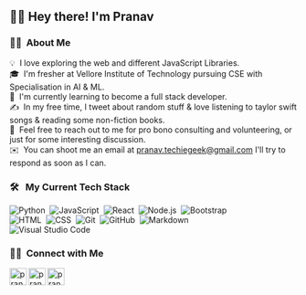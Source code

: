 ## 👋🏻 Hey there! I'm Pranav

### 🧑🏻 &nbsp;About Me

💡 &nbsp;I love exploring the web and different JavaScript Libraries.\
🎓 &nbsp;I'm fresher at Vellore Institute of Technology pursuing CSE with Specialisation in AI & ML.\
🌱 &nbsp;I'm currently learning to become a full stack developer.\
✍️ &nbsp;In my free time, I tweet about random stuff & love listening to taylor swift songs & reading some non-fiction books.\
💬 &nbsp;Feel free to reach out to me for pro bono consulting and volunteering, or just for some interesting discussion.\
✉️ &nbsp;You can shoot me an email at pranav.techiegeek@gmail.com I'll try to respond as soon as I can.

### 🛠 &nbsp; My Current Tech Stack

![Python](https://img.shields.io/badge/-Python-05122A?style=flat&logo=python)&nbsp;
![JavaScript](https://img.shields.io/badge/-JavaScript-05122A?style=flat&logo=javascript)&nbsp;
![React](https://img.shields.io/badge/-React-05122A?style=flat&logo=react)&nbsp;
![Node.js](https://img.shields.io/badge/-Node.js-05122A?style=flat&logo=node.js)&nbsp;
![Bootstrap](https://img.shields.io/badge/-Bootstrap-05122A?style=flat&logo=bootstrap&logoColor=563D7C)\
![HTML](https://img.shields.io/badge/-HTML-05122A?style=flat&logo=HTML5)&nbsp;
![CSS](https://img.shields.io/badge/-CSS-05122A?style=flat&logo=CSS3&logoColor=1572B6)&nbsp;
![Git](https://img.shields.io/badge/-Git-05122A?style=flat&logo=git)&nbsp;
![GitHub](https://img.shields.io/badge/-GitHub-05122A?style=flat&logo=github)&nbsp;
![Markdown](https://img.shields.io/badge/-Markdown-05122A?style=flat&logo=markdown)\
![Visual Studio Code](https://img.shields.io/badge/-Visual%20Studio%20Code-05122A?style=flat&logo=visual-studio-code&logoColor=007ACC)&nbsp;

### 🤝🏻 &nbsp;Connect with Me

[<img align="left" alt="pranav | LinkedIn" height="30px" src="https://www.flaticon.com/svg/static/icons/svg/725/725337.svg"/>][linkedin]
[<img align="left" alt="pranav | Instagram" height="30px" src="https://image.flaticon.com/icons/svg/725/725278.svg" />][instagram]
[<img align="left" alt="pranav | Twitter" height="30px" src="https://img-premium.flaticon.com/png/512/3025/premium/3025545.png?token=exp=1628098402~hmac=13bae3b4cbf400a12a19f45ea29448b5" />][twitter]

[instagram]: https://www.instagram.com/pranavmandava/
[linkedin]: https://www.linkedin.com/in/bilgehan-geçici-8b368614a/
[twitter]: https://twitter.com/pranav_techie
